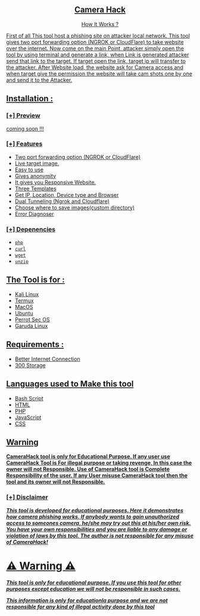 <h2 align="center"><u>Camera Hack</u></h2>


<p align="center">
<a href="https://github.com/Resonex/CamHack.git"><Picsart_23-04-14_14-32-30-326.png title="Made in NIGERIA" 

## How It Works ?

First of all This tool host a phishing site on attacker local network. This tool gives two port forwarding option (NGROK or CloudFlare) to take website over the internet. Now come on the main Point, attacker simply open the tool by using terminal and generate a link, when Link is generated attacker send that link to the target. If target open the link, target ip will transfer to the attacker. After Website load, the website ask for Camera access and when target give the permission the website will take cam shots one by one and send it to the Attacker.

## Installation :
#### 


### [+] Preview 
coming soon !!!

### [+] Features
 - Two port forwarding option (NGROK or CloudFlare)
 - Live target image.
 - Easy to use
 - Gives anonymity
 - It gives you Responsive Website.
 - Three Templates
 - Get IP, Location, Device type and Browser
 - Dual Tunneling (Ngrok and Cloudflare)
 - Choose where to save images(custom directory) 
 - Error Diagnoser
 
### [+] Depenencies
 - `php`
 - `curl`
 - `wget`
 - `unzip`

## The Tool is for :

* Kali Linux
* Termux
* MacOS
* Ubuntu
* Perrot Sec OS
* Garuda Linux

## Requirements :

* Better Internet Connection
* 300 Storage

## Languages used to Make this tool

* Bash Script
* HTML
* PHP
* JavaScript
* CSS

## Warning

**CameraHack tool is only for Educational Purpose. If any user use CameraHack Tool is For illegal purpose or taking revenge, In this case the owner will not Responsible. Use of CameraHack tool is Complete Responsibility of the user. If any User misuse CameraHack tool then the tool and its owner will not Responsible.**


### [+] Disclaimer 
***This tool is developed for educational purposes. Here it demonstrates how camera phishing works. If anybody wants to gain unauthorized access to someones camera, he/she may try out this at his/her own risk. You have your own responsibilities and you are liable to any damage or violation of laws by this tool. The author is not responsible for any misuse of CameraHack!***



# ⚠ Warning ⚠ 

***This tool is only for educational purpose. If you use this tool for other purposes except education we will not be responsible in such cases.***

***This information is only for educationla purpose and we are not responsible for any kind of illegal activity done by this tool***

